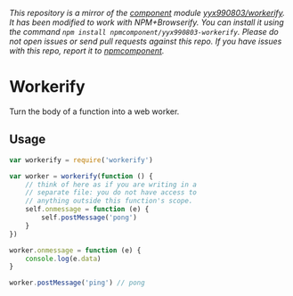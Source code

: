 *This repository is a mirror of the [component](http://component.io) module [yyx990803/workerify](http://github.com/yyx990803/workerify). It has been modified to work with NPM+Browserify. You can install it using the command `npm install npmcomponent/yyx990803-workerify`. Please do not open issues or send pull requests against this repo. If you have issues with this repo, report it to [npmcomponent](https://github.com/airportyh/npmcomponent).*
# Workerify

Turn the body of a function into a web worker.

## Usage

``` js
var workerify = require('workerify')

var worker = workerify(function () {
	// think of here as if you are writing in a
	// separate file: you do not have access to
	// anything outside this function's scope.
    self.onmessage = function (e) {
        self.postMessage('pong')
    }
})

worker.onmessage = function (e) {
    console.log(e.data)
}

worker.postMessage('ping') // pong
```